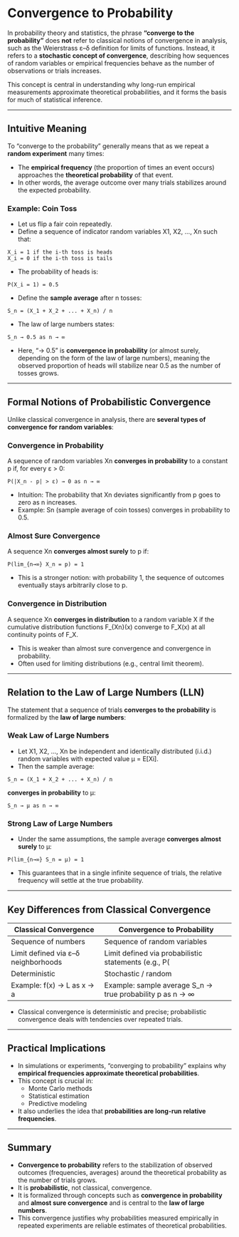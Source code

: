 # Convergence to Probability

In probability theory and statistics, the phrase **“converge to the probability”** does **not** refer to classical notions of convergence in analysis, such as the Weierstrass ε–δ definition for limits of functions. Instead, it refers to a **stochastic concept of convergence**, describing how sequences of random variables or empirical frequencies behave as the number of observations or trials increases.

This concept is central in understanding why long-run empirical measurements approximate theoretical probabilities, and it forms the basis for much of statistical inference.

---

##  Intuitive Meaning

To “converge to the probability” generally means that as we repeat a **random experiment** many times:

- The **empirical frequency** (the proportion of times an event occurs) approaches the **theoretical probability** of that event.
- In other words, the average outcome over many trials stabilizes around the expected probability.

### Example: Coin Toss

- Let us flip a fair coin repeatedly.
- Define a sequence of indicator random variables X1, X2, ..., Xn such that:

```
X_i = 1 if the i-th toss is heads
X_i = 0 if the i-th toss is tails
```

- The probability of heads is:

```
P(X_i = 1) = 0.5
```

- Define the **sample average** after n tosses:

```
S_n = (X_1 + X_2 + ... + X_n) / n
```

- The law of large numbers states:

```
S_n → 0.5 as n → ∞
```

- Here, “→ 0.5” is **convergence in probability** (or almost surely, depending on the form of the law of large numbers), meaning the observed proportion of heads will stabilize near 0.5 as the number of tosses grows.

---

##  Formal Notions of Probabilistic Convergence

Unlike classical convergence in analysis, there are **several types of convergence for random variables**:

###  Convergence in Probability

A sequence of random variables Xn **converges in probability** to a constant p if, for every ε > 0:

```
P(|X_n - p| > ε) → 0 as n → ∞
```

- Intuition: The probability that Xn deviates significantly from p goes to zero as n increases.
- Example: Sn (sample average of coin tosses) converges in probability to 0.5.

###  Almost Sure Convergence

A sequence Xn **converges almost surely** to p if:

```
P(lim_{n→∞} X_n = p) = 1
```

- This is a stronger notion: with probability 1, the sequence of outcomes eventually stays arbitrarily close to p.

###  Convergence in Distribution

A sequence Xn **converges in distribution** to a random variable X if the cumulative distribution functions F_{Xn}(x) converge to F_X(x) at all continuity points of F_X.

- This is weaker than almost sure convergence and convergence in probability.
- Often used for limiting distributions (e.g., central limit theorem).

---

##  Relation to the Law of Large Numbers (LLN)

The statement that a sequence of trials **converges to the probability** is formalized by the **law of large numbers**:

###  Weak Law of Large Numbers

- Let X1, X2, ..., Xn be independent and identically distributed (i.i.d.) random variables with expected value μ = E[Xi].
- Then the sample average:

```
S_n = (X_1 + X_2 + ... + X_n) / n
```

**converges in probability** to μ:

```
S_n → μ as n → ∞
```

###  Strong Law of Large Numbers

- Under the same assumptions, the sample average **converges almost surely** to μ:

```
P(lim_{n→∞} S_n = μ) = 1
```

- This guarantees that in a single infinite sequence of trials, the relative frequency will settle at the true probability.

---

##  Key Differences from Classical Convergence

| Classical Convergence | Convergence to Probability |
|---------------------|---------------------------|
| Sequence of numbers | Sequence of random variables |
| Limit defined via ε–δ neighborhoods | Limit defined via probabilistic statements (e.g., P(|X_n - p| > ε) → 0) |
| Deterministic | Stochastic / random |
| Example: f(x) → L as x → a | Example: sample average S_n → true probability p as n → ∞ |

- Classical convergence is deterministic and precise; probabilistic convergence deals with tendencies over repeated trials.

---

##  Practical Implications

- In simulations or experiments, “converging to probability” explains why **empirical frequencies approximate theoretical probabilities**.
- This concept is crucial in:
  - Monte Carlo methods
  - Statistical estimation
  - Predictive modeling
- It also underlies the idea that **probabilities are long-run relative frequencies**.

---

##  Summary

- **Convergence to probability** refers to the stabilization of observed outcomes (frequencies, averages) around the theoretical probability as the number of trials grows.
- It is **probabilistic**, not classical, convergence.
- It is formalized through concepts such as **convergence in probability** and **almost sure convergence** and is central to the **law of large numbers**.
- This convergence justifies why probabilities measured empirically in repeated experiments are reliable estimates of theoretical probabilities.

